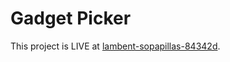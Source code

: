 # Gadget Picker

This project is LIVE at [lambent-sopapillas-84342d](https://lambent-sopapillas-84342d.netlify.app/).

